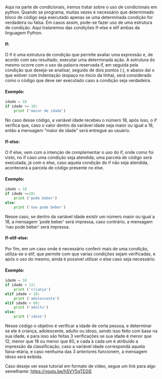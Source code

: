 Aqui na parte de condicionais, iremos tratar sobre o uso de condicionais em python.
Quando se programa, muitas vezes é necessário que determinado bloco de código seja executado apenas se uma determinada condição for verdadeira ou falsa. Em casos assim, pode-se fazer uso de uma estrutura de condição. Aqui trataremos das condições if-else e elif ambas da linguagem Python.
#### If:
O if é uma estrutura de condição que permite avaliar uma expressão e, de acordo com seu resultado, executar uma determinada ação.
A estrutura do mesmo ocorre com o uso da palavra reservada if, em seguida pela condição que deseja-se analisar, seguido de dois pontos (:), e abaixo daí o que estiver com Indentação (espaço no inicio da linha), será considerado como o código que deve ser executado caso a condição seja verdadeira.
#### Exemplo:
```python
idade = 18
if idade >= 18:
	print ('maior de idade')
```
No caso desse código, a variável idade recebeu o número 18, após isso, o if verifica que, caso o valor dentro da variável idade seja maior ou igual a 18, então a mensagem "maior de idade" será entregue ao usuário.

#### If-else:
O if else, vem com a intenção de complementar o uso do if, onde como foi visto, no if caso uma condição seja atendida, uma parcela de código será executada, já com o else, caso aquela condição do if não seja atendida, acontecerá a parcela de código presente no else.
#### Exemplo:
```python
idade = 18
if idade >=18:
	print ('pode beber')
else:
	print ('nao pode beber')
```
Nesse caso, se dentro da variável idade existir um número maior ou igual a 18, a mensagem 'pode beber' será impressa, caso contrário, a mensagem 'nao pode beber' será impressa.
#### If-elif-else:
Por fim, em um caso onde é necessário conferir mais de uma condição, utiliza-se o elif, que permite com que varias condições sejam verificadas, e após o uso do mesmo, ainda é possível utilizar o else caso seja necessário.
#### Exemplo:
```python
idade = 18
if idade < 12:
	print ('criança')
elif idade < 18:
	print ('adolescente')
elif idade < 60:
	print ('adulto')
else:
	print ('idoso')
```
Nesse código o objetivo é verificar a idade de certa pessoa, e determinar se ele é criança, adolescente, adulto ou idoso, sendo isso feito com base na sua idade, e para isso são feitas 3 verificações se sua idade é menor que 12, menor que 18 ou menor que 60, e cada à cada um é atribuido a impressão da classificação, caso a variável idade correspondá aquela faixa-etária, e caso nenhuma das 3 anteriores funcionem, a mensagem idoso será exibida.

Caso deseje ver esse tutorial em formato de vídeo, segue um link para algo semelhante: https://youtu.be/hSVY5qTD2iE

